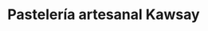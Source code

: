 ---
title: "Pastelería artesanal Kawsay"
url: /huaraz/pasteleria-artesanal-kawsay/
shop: pastelería
---